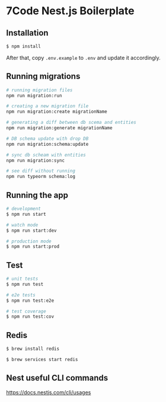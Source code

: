 # 7Code Nest.js Boilerplate

## Installation

```bash
$ npm install
```

After that, copy `.env.example` to `.env` and update it accordingly.

## Running migrations
```bash
# running migration files
npm run migration:run

# creating a new migration file 
npm run migration:create migrationName

# generating a diff between db scema and entities
npm run migration:generate migrationName

# DB schema update with drop DB
npm run migration:schema:update

# sync db scheam with entities
npm run migration:sync

# see diff without running
npm run typeorm schema:log
```

## Running the app

```bash
# development
$ npm run start

# watch mode
$ npm run start:dev

# production mode
$ npm run start:prod
```

## Test

```bash
# unit tests
$ npm run test

# e2e tests
$ npm run test:e2e

# test coverage
$ npm run test:cov
```

## Redis 

```bash
$ brew install redis

$ brew services start redis
```

## Nest useful CLI commands
https://docs.nestjs.com/cli/usages
